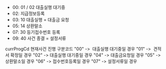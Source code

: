 - 00: 01 / 02 대출실행 대기중
- 02: 지급정보등록
- 03: 10 대출실행 = 대출금 요청
- 05: 14 상환말소
- 07: 30 등기접수번호 등록
- 09: 40 사건 종결 = 설정서류


currProgCd 현재사건 진행 구분코드
"00" ->  대출실행 대기중일 경우
"01" ->  견적서 확정일 경우
"02" -> 대출실행 대기중일 경우
"04" -> 대출금요청일 경우
"05" -> 상환말소일 경우
"06" -> 접수번호등록일 경우
"07" -> 설정서류일 경우


